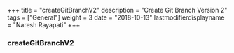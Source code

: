 +++
title = "createGitBranchV2"
description = "Create Git Branch Version 2"
tags = ["General"]
weight = 3
date = "2018-10-13"
lastmodifierdisplayname = "Naresh Rayapati"
+++

### createGitBranchV2
